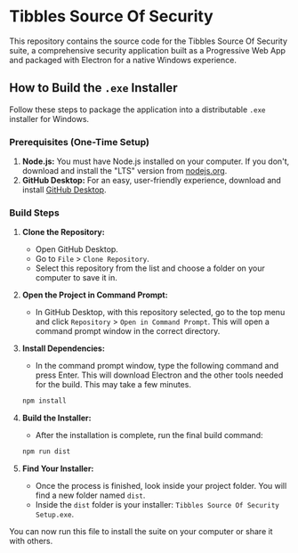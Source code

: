 # Tibbles Source Of Security

This repository contains the source code for the Tibbles Source Of Security suite, a comprehensive security application built as a Progressive Web App and packaged with Electron for a native Windows experience.

## How to Build the `.exe` Installer

Follow these steps to package the application into a distributable `.exe` installer for Windows.

### Prerequisites (One-Time Setup)

1.  **Node.js:** You must have Node.js installed on your computer. If you don't, download and install the "LTS" version from [nodejs.org](https://nodejs.org/).
2.  **GitHub Desktop:** For an easy, user-friendly experience, download and install [GitHub Desktop](https://desktop.github.com/).

### Build Steps

1.  **Clone the Repository:**
    *   Open GitHub Desktop.
    *   Go to `File` > `Clone Repository`.
    *   Select this repository from the list and choose a folder on your computer to save it in.

2.  **Open the Project in Command Prompt:**
    *   In GitHub Desktop, with this repository selected, go to the top menu and click `Repository` > `Open in Command Prompt`. This will open a command prompt window in the correct directory.

3.  **Install Dependencies:**
    *   In the command prompt window, type the following command and press Enter. This will download Electron and the other tools needed for the build. This may take a few minutes.
    ```bash
    npm install
    ```

4.  **Build the Installer:**
    *   After the installation is complete, run the final build command:
    ```bash
    npm run dist
    ```

5.  **Find Your Installer:**
    *   Once the process is finished, look inside your project folder. You will find a new folder named `dist`.
    *   Inside the `dist` folder is your installer: `Tibbles Source Of Security Setup.exe`.

You can now run this file to install the suite on your computer or share it with others.
